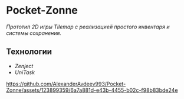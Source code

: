 # Pocket-Zonne
*Прототип 2D игры Tilemap с реализацией простого инвентаря и системы сохранения.*

## Технологии
+ *Zenject*
+ *UniTask*

https://github.com/AlexanderAvdeev993/Pocket-Zonne/assets/123899359/6a7a881d-e43b-4455-b02c-f98b83bde24e

